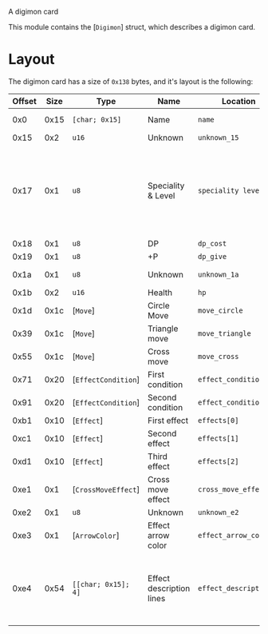A digimon card

This module contains the [`Digimon`] struct, which describes a digimon card.

# Layout
The digimon card has a size of `0x138` bytes, and it's layout is the following:

| Offset | Size | Type                | Name                     | Location               | Details                                                                             |
| ------ | ---- | ------------------- | ------------------------ | ---------------------- | ----------------------------------------------------------------------------------- |
| 0x0    | 0x15 | `[char; 0x15]`      | Name                     | `name`                 | Null-terminated                                                                     |
| 0x15   | 0x2  | `u16`               | Unknown                  | `unknown_15`           |                                                                                     |
| 0x17   | 0x1  | `u8`                | Speciality & Level       | `speciality level`     | The bottom nibble of this byte is the level, while the top nibble is the speciality |
| 0x18   | 0x1  | `u8`                | DP                       | `dp_cost`              |                                                                                     |
| 0x19   | 0x1  | `u8`                | +P                       | `dp_give`              |                                                                                     |
| 0x1a   | 0x1  | `u8`                | Unknown                  | `unknown_1a`           | Is `0` for all digimon                                                              |
| 0x1b   | 0x2  | `u16`               | Health                   | `hp`                   |                                                                                     |
| 0x1d   | 0x1c | [`Move`]            | Circle Move              | `move_circle`          |                                                                                     |
| 0x39   | 0x1c | [`Move`]            | Triangle move            | `move_triangle`        |                                                                                     |
| 0x55   | 0x1c | [`Move`]            | Cross move               | `move_cross`           |                                                                                     |
| 0x71   | 0x20 | [`EffectCondition`] | First condition          | `effect_conditions[0]` |                                                                                     |
| 0x91   | 0x20 | [`EffectCondition`] | Second condition         | `effect_conditions[1]` |                                                                                     |
| 0xb1   | 0x10 | [`Effect`]          | First effect             | `effects[0]`           |                                                                                     |
| 0xc1   | 0x10 | [`Effect`]          | Second effect            | `effects[1]`           |                                                                                     |
| 0xd1   | 0x10 | [`Effect`]          | Third effect             | `effects[2]`           |                                                                                     |
| 0xe1   | 0x1  | [`CrossMoveEffect`] | Cross move effect        | `cross_move_effect`    |                                                                                     |
| 0xe2   | 0x1  | `u8`                | Unknown                  | `unknown_e2`           |                                                                                     |
| 0xe3   | 0x1  | [`ArrowColor`]      | Effect arrow color       | `effect_arrow_color`   |                                                                                     |
| 0xe4   | 0x54 | `[[char; 0x15]; 4]` | Effect description lines | `effect_description`   | Each line is` 0x15` bytes, split over 4 lines, each null terminated                 |

